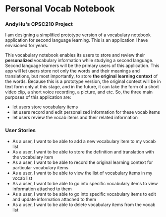 # Personal Vocab Notebook

### AndyHu's CPSC210 Project


I am designing a simplified prototype version of a
vocabulary notebook application for 
second language learning. This is an application 
I have envisioned for years.

This vocabulary notebook enables its users to store 
and review their **personalized** vocabulary 
information while studying a second language.
Second language learners will be the primary users
of this application. This app will let users store 
not only the words and their meanings 
and translations, but most
importantly, to store 
**the original learning context** 
of the words. Because this is a prototype version,
the original context will be in text form only at 
this stage, and in the future, it can take the form 
of a short video clip, a short voice recording,
a picture, and etc. So, the three main purposes of
this application are:

- let users store vocabulary items
- let users record and edit personalized information
for these vocab items
- let users review the vocab items and their 
related information

### User Stories

- As a user, I want to be able to add a 
new vocabulary item to my vocab list
- As a user, I want to be able to store the 
definition and translation with the 
vocabulary item
- As a user, I want to be able to record the 
original learning context for particular 
vocabulary items
- As a user, I want to be able to view the 
list of vocabulary items in my vocab list
- As a user, I want to be able to go into
specific vocabulary items to view information 
attached to them
- As a user, I want to be able to go into 
specific vocabulary items to edit and update
information attached to them
- As a user, I want to be able to delete
vocabulary items from the vocab list

